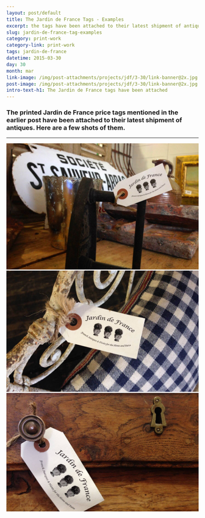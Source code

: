 ```yaml
---
layout: post/default
title: The Jardin de France Tags - Examples
excerpt: the tags have been attached to their latest shipment of antiques
slug: jardin-de-france-tag-examples
category: print-work
category-link: print-work
tags: jardin-de-france
datetime: 2015-03-30
day: 30
month: mar
link-image: /img/post-attachments/projects/jdf/3-30/link-banner@2x.jpg
post-image: /img/post-attachments/projects/jdf/3-30/link-banner@2x.jpg
intro-text-h1: The Jardin de France tags have been attached
---
```

<div class="row">
	<h3>The printed Jardin de France price tags mentioned in the earlier post have been attached to their latest shipment of antiques. Here are a few shots of them.</h3>
</div>
<hr>
<div class="row">
	<img src="/img/post-attachments/projects/jdf/3-30/jdf-tag-1.jpg" class="large-post-image white-border shadow" alt="">
</div>
<div class="row">
	<img src="/img/post-attachments/projects/jdf/3-30/jdf-tag-2.jpg" class="large-post-image white-border shadow" alt="">
</div>
<div class="row">
	<img src="/img/post-attachments/projects/jdf/3-30/jdf-tag-3.jpg" class="large-post-image white-border shadow" alt="">
</div>